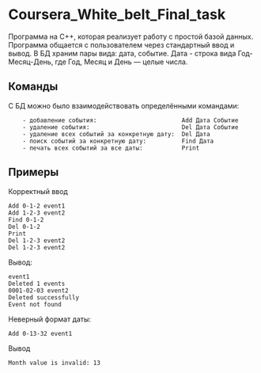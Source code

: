 # Coursera_White_belt_Final_task
Программа на С++, которая реализует работу с простой базой данных. Программа общается с пользователем через стандартный ввод и вывод.
В БД храним пары вида: дата, событие. Дата - строка вида Год-Месяц-День, где Год, Месяц и День — целые числа. 

Команды
--------
С БД можно было взаимодействовать определёнными командами:

        - добавление события:                        Add Дата Событие
        - удаление события:                          Del Дата Событие
        - удаление всех событий за конкретную дату:  Del Дата
        - поиск событий за конкретную дату:          Find Дата
        - печать всех событий за все даты:           Print

Примеры
-------
Корректный ввод

    Add 0-1-2 event1
    Add 1-2-3 event2
    Find 0-1-2
    Del 0-1-2
    Print
    Del 1-2-3 event2
    Del 1-2-3 event2

Вывод:

    event1
    Deleted 1 events
    0001-02-03 event2
    Deleted successfully
    Event not found

Неверный формат даты:

    Add 0-13-32 event1

Вывод

    Month value is invalid: 13
